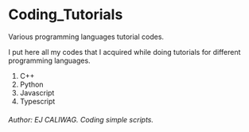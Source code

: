 # Coding_Tutorials
Various programming languages tutorial codes.

I put here all my codes that I acquired while doing tutorials for different programming languages.
1. C++
2. Python
3. Javascript
4. Typescript

###### Author: *EJ CALIWAG*. Coding simple scripts.
